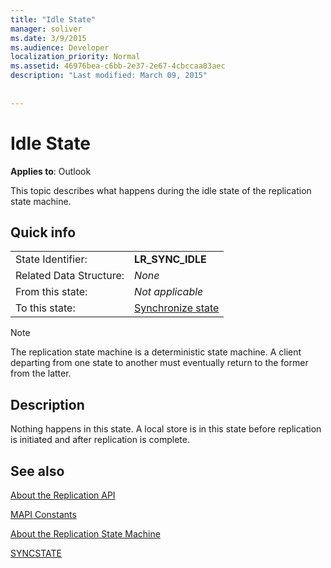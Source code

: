 ```yaml
---
title: "Idle State"
manager: soliver
ms.date: 3/9/2015
ms.audience: Developer
localization_priority: Normal
ms.assetid: 46976bea-c6bb-2e37-2e67-4cbccaa03aec
description: "Last modified: March 09, 2015"
 
 
---
```


# Idle State

  
  
**Applies to**: Outlook 
  
 This topic describes what happens during the idle state of the replication state machine. 
  
## Quick info

|||
|:-----|:-----|
|State Identifier:  <br/> |**LR_SYNC_IDLE** <br/> |
|Related Data Structure:  <br/> | *None*  <br/> |
|From this state:  <br/> | *Not applicable*  <br/> |
|To this state:  <br/> |[Synchronize state](synchronize-state.md) <br/> |
   
> [!NOTE]
> The replication state machine is a deterministic state machine. A client departing from one state to another must eventually return to the former from the latter. 
  
## Description

Nothing happens in this state. A local store is in this state before replication is initiated and after replication is complete.
  
## See also



[About the Replication API](about-the-replication-api.md)
  
[MAPI Constants](mapi-constants.md)
  
[About the Replication State Machine](about-the-replication-state-machine.md)
  
[SYNCSTATE](syncstate.md)

